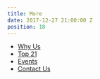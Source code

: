 ```yaml
---
title: More
date: 2017-12-27 21:00:00 Z
position: 18
---
```


* [Why Us](/why-us)
* [Top 21](/top-21)
* [Events](/events/)
* [Contact Us](/contact/)